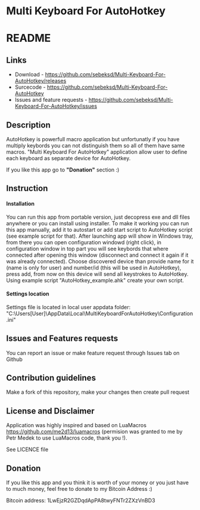 # Multi Keyboard For AutoHotkey #


# README #

## Links ##

* Download - https://github.com/sebeksd/Multi-Keyboard-For-AutoHotkey/releases
* Surcecode - https://github.com/sebeksd/Multi-Keyboard-For-AutoHotkey
* Issues and feature requests - https://github.com/sebeksd/Multi-Keyboard-For-AutoHotkey/issues


## Description ##
AutoHotkey is powerfull macro application but unfortunatly if you have multiply keybords you can not distinguish them so all of them have same macros.
"Multi Keyboard For AutoHotkey" application allow user to define each keyboard as separate device for AutoHotkey.

If you like this app go to **"Donation"** section :)

## Instruction ##

#### Installation ####
You can run this app from portable version, just decopress exe and dll files anywhere or you can install using installer.
To make it working you can run this app manually, add it to autostart or add start script to AutoHotkey script (see example script for that).
After launching app will show in Windows tray, from there you can open configuration windowd (right click), in configuration window in top part you will see keybords that where connected after opening this window (disconnect and connect it again if it was already connected). Choose discovered device than provide name for it (name is only for user) and number/id (this will be used in AutoHotkey), press add, from now on this device will send all keystrokes to AutoHotkey.
Using example script "AutoHotkey_example.ahk" create your own script.

#### Settings location ####
Settings file is located in local user appdata folder:
"C:\Users\[User]\AppData\Local\MultiKeyboardForAutoHotkey\Configuration.ini"

## Issues and Features requests ##

You can report an issue or make feature request through Issues tab on Github

## Contribution guidelines ##

Make a fork of this repository, make your changes then create pull request

## License and Disclaimer ##
Application was highly inspired and based on LuaMacros https://github.com/me2d13/luamacros (permision was granted to me by Petr Medek to use LuaMacros code, thank you !).
	
See LICENCE file

## Donation ##
If you like this app and you think it is worth of your money or you just have to much money, feel free to donate to my Bitcoin Address :)

Bitcoin address: 1LwEjzR2GZDqdApPA8twyFNTr2ZXzVnBD3
